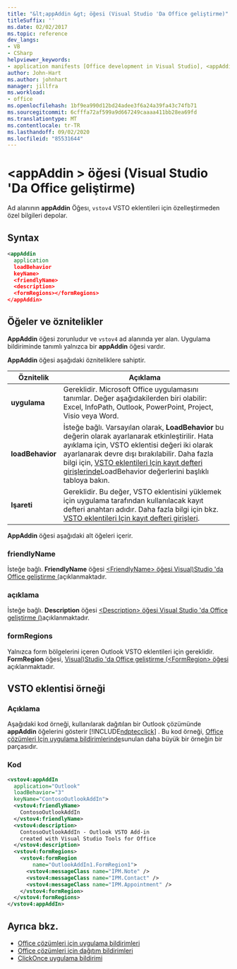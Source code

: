 ```yaml
---
title: "&lt;appAddin &gt; öğesi (Visual Studio 'Da Office geliştirme)"
titleSuffix: ''
ms.date: 02/02/2017
ms.topic: reference
dev_langs:
- VB
- CSharp
helpviewer_keywords:
- application manifests [Office development in Visual Studio], <appAddin> element
author: John-Hart
ms.author: johnhart
manager: jillfra
ms.workload:
- office
ms.openlocfilehash: 1bf9ea990d12bd24adee3f6a24a39fa43c74fb71
ms.sourcegitcommit: 6cfffa72af599a9d667249caaaa411bb28ea69fd
ms.translationtype: MT
ms.contentlocale: tr-TR
ms.lasthandoff: 09/02/2020
ms.locfileid: "85531644"
---
```

# <a name="ltappaddingt-element-office-development-in-visual-studio"></a>&lt;appAddin &gt; öğesi (Visual Studio 'Da Office geliştirme)
  Ad alanının **appAddin** Öğesı, `vstov4` VSTO eklentileri için özelleştirmeden özel bilgileri depolar.

## <a name="syntax"></a>Syntax

```xml
<appAddin
  application
  loadBehavior
  keyName>
  <friendlyName>
  <description>
  <formRegions></formRegions>
</appAddin>
```

## <a name="elements-and-attributes"></a>Öğeler ve öznitelikler
 **AppAddin** öğesi zorunludur ve `vstov4` ad alanında yer alan. Uygulama bildiriminde tanımlı yalnızca bir **appAddin** öğesi vardır.

 **AppAddin** öğesi aşağıdaki özniteliklere sahiptir.

|Öznitelik|Açıklama|
|---------------|-----------------|
|**uygulama**|Gereklidir. Microsoft Office uygulamasını tanımlar. Değer aşağıdakilerden biri olabilir: Excel, InfoPath, Outlook, PowerPoint, Project, Visio veya Word.|
|**loadBehavior**|İsteğe bağlı. Varsayılan olarak, **LoadBehavior** bu değerin olarak ayarlanarak etkinleştirilir. Hata ayıklama için, VSTO eklentisi değeri iki olarak ayarlanarak devre dışı bırakılabilir. Daha fazla bilgi için, [VSTO eklentileri Için kayıt defteri girişlerinde](../vsto/registry-entries-for-vsto-add-ins.md)LoadBehavior değerlerini başlıklı tabloya bakın.|
|**Işareti**|Gereklidir. Bu değer, VSTO eklentisini yüklemek için uygulama tarafından kullanılacak kayıt defteri anahtarı adıdır. Daha fazla bilgi için bkz. [VSTO eklentileri Için kayıt defteri girişleri](../vsto/registry-entries-for-vsto-add-ins.md).|

 **AppAddin** öğesi aşağıdaki alt öğeleri içerir.

### <a name="friendlyname"></a>friendlyName
 İsteğe bağlı. **FriendlyName** öğesi [&#60;FriendlyName&#62; öğesi Visual&#41;Studio 'da Office geliştirme &#40;](../vsto/friendlyname-element-office-development-in-visual-studio.md)açıklanmaktadır.

### <a name="description"></a>açıklama
 İsteğe bağlı. **Description** öğesi [&#60;Description&#62; öğesi Visual Studio 'da Office geliştirme &#40;&#41;](../vsto/description-element-office-development-in-visual-studio.md)açıklanmaktadır.

### <a name="formregions"></a>formRegions
 Yalnızca form bölgelerini içeren Outlook VSTO eklentileri için gereklidir. **FormRegion** öğesi, [Visual&#41;Studio 'da Office geliştirme &#40;&#60;FormRegion&#62; öğesi ](../vsto/formregions-element-office-development-in-visual-studio.md)açıklanmaktadır.

## <a name="vsto-add-in-example"></a>VSTO eklentisi örneği

### <a name="description"></a>Açıklama
 Aşağıdaki kod örneği, kullanılarak dağıtılan bir Outlook çözümünde **appAddin** öğelerini gösterir [!INCLUDE[ndptecclick](../vsto/includes/ndptecclick-md.md)] . Bu kod örneği, [Office çözümleri Için uygulama bildirimlerinde](../vsto/application-manifests-for-office-solutions.md)sunulan daha büyük bir örneğin bir parçasıdır.

### <a name="code"></a>Kod

```xml
<vstov4:appAddIn
  application="Outlook"
  loadBehavior="3"
  keyName="ContosoOutlookAddIn">
  <vstov4:friendlyName>
    ContosoOutlookAddIn
  </vstov4:friendlyName>
  <vstov4:description>
    ContosoOutlookAddIn - Outlook VSTO Add-in
    created with Visual Studio Tools for Office
  </vstov4:description>
  <vstov4:formRegions>
    <vstov4:formRegion
        name="OutlookAddIn1.FormRegion1">
      <vstov4:messageClass name="IPM.Note" />
      <vstov4:messageClass name="IPM.Contact" />
      <vstov4:messageClass name="IPM.Appointment" />
    </vstov4:formRegion>
  </vstov4:formRegions>
</vstov4:appAddIn>
```

## <a name="see-also"></a>Ayrıca bkz.

- [Office çözümleri için uygulama bildirimleri](../vsto/application-manifests-for-office-solutions.md)
- [Office çözümleri için dağıtım bildirimleri](../vsto/deployment-manifests-for-office-solutions.md)
- [ClickOnce uygulama bildirimi](../deployment/clickonce-application-manifest.md)